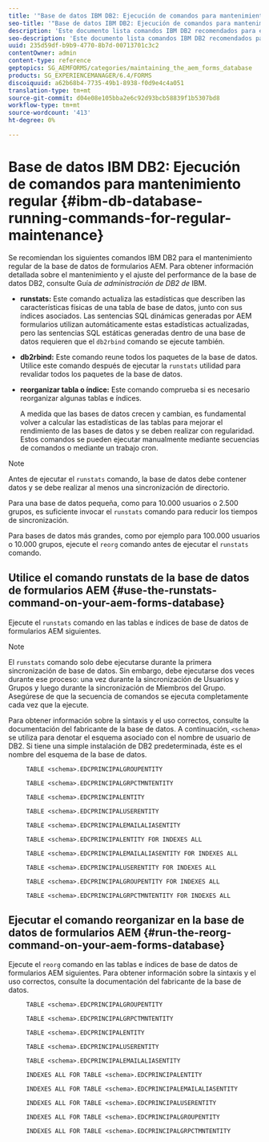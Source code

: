 ```yaml
---
title: '"Base de datos IBM DB2: Ejecución de comandos para mantenimiento regular"'
seo-title: '"Base de datos IBM DB2: Ejecución de comandos para mantenimiento regular"'
description: 'Este documento lista comandos IBM DB2 recomendados para el mantenimiento regular de la base de datos de formularios AEM. '
seo-description: 'Este documento lista comandos IBM DB2 recomendados para el mantenimiento regular de la base de datos de formularios AEM. '
uuid: 235d59df-b9b9-4770-8b7d-00713701c3c2
contentOwner: admin
content-type: reference
geptopics: SG_AEMFORMS/categories/maintaining_the_aem_forms_database
products: SG_EXPERIENCEMANAGER/6.4/FORMS
discoiquuid: a62b68b4-7735-49b1-8938-f0d9e4c4a051
translation-type: tm+mt
source-git-commit: d04e08e105bba2e6c92d93bcb58839f1b5307bd8
workflow-type: tm+mt
source-wordcount: '413'
ht-degree: 0%

---
```



# Base de datos IBM DB2: Ejecución de comandos para mantenimiento regular {#ibm-db-database-running-commands-for-regular-maintenance}

Se recomiendan los siguientes comandos IBM DB2 para el mantenimiento regular de la base de datos de formularios AEM. Para obtener información detallada sobre el mantenimiento y el ajuste del performance de la base de datos DB2, consulte Guía *de administración de DB2 de* IBM.

* **runstats:** Este comando actualiza las estadísticas que describen las características físicas de una tabla de base de datos, junto con sus índices asociados. Las sentencias SQL dinámicas generadas por AEM formularios utilizan automáticamente estas estadísticas actualizadas, pero las sentencias SQL estáticas generadas dentro de una base de datos requieren que el `db2rbind` comando se ejecute también.
* **db2rbind:** Este comando reune todos los paquetes de la base de datos. Utilice este comando después de ejecutar la `runstats` utilidad para revalidar todos los paquetes de la base de datos.
* **reorganizar tabla o índice:** Este comando comprueba si es necesario reorganizar algunas tablas e índices.

   A medida que las bases de datos crecen y cambian, es fundamental volver a calcular las estadísticas de las tablas para mejorar el rendimiento de las bases de datos y se deben realizar con regularidad. Estos comandos se pueden ejecutar manualmente mediante secuencias de comandos o mediante un trabajo cron.

>[!NOTE]
>
>Antes de ejecutar el `runstats` comando, la base de datos debe contener datos y se debe realizar al menos una sincronización de directorio.

Para una base de datos pequeña, como para 10.000 usuarios o 2.500 grupos, es suficiente invocar el `runstats` comando para reducir los tiempos de sincronización.

Para bases de datos más grandes, como por ejemplo para 100.000 usuarios o 10.000 grupos, ejecute el `reorg` comando antes de ejecutar el `runstats` comando.

## Utilice el comando runstats de la base de datos de formularios AEM {#use-the-runstats-command-on-your-aem-forms-database}

Ejecute el `runstats` comando en las tablas e índices de base de datos de formularios AEM siguientes.

>[!NOTE]
>
>El `runstats` comando solo debe ejecutarse durante la primera sincronización de base de datos. Sin embargo, debe ejecutarse dos veces durante ese proceso: una vez durante la sincronización de Usuarios y Grupos y luego durante la sincronización de Miembros del Grupo. Asegúrese de que la secuencia de comandos se ejecuta completamente cada vez que la ejecute.

Para obtener información sobre la sintaxis y el uso correctos, consulte la documentación del fabricante de la base de datos. A continuación, `<schema>` se utiliza para denotar el esquema asociado con el nombre de usuario de DB2. Si tiene una simple instalación de DB2 predeterminada, éste es el nombre del esquema de la base de datos.

```as3
     TABLE <schema>.EDCPRINCIPALGROUPENTITY 
  
     TABLE <schema>.EDCPRINCIPALGRPCTMNTENTITY 
  
     TABLE <schema>.EDCPRINCIPALENTITY 
  
     TABLE <schema>.EDCPRINCIPALUSERENTITY 
  
     TABLE <schema>.EDCPRINCIPALEMAILALIASENTITY 
  
     TABLE <schema>.EDCPRINCIPALENTITY FOR INDEXES ALL 
  
     TABLE <schema>.EDCPRINCIPALEMAILALIASENTITY FOR INDEXES ALL 
  
     TABLE <schema>.EDCPRINCIPALUSERENTITY FOR INDEXES ALL 
  
     TABLE <schema>.EDCPRINCIPALGROUPENTITY FOR INDEXES ALL 
  
     TABLE <schema>.EDCPRINCIPALGRPCTMNTENTITY FOR INDEXES ALL
```

## Ejecutar el comando reorganizar en la base de datos de formularios AEM {#run-the-reorg-command-on-your-aem-forms-database}

Ejecute el `reorg` comando en las tablas e índices de base de datos de formularios AEM siguientes. Para obtener información sobre la sintaxis y el uso correctos, consulte la documentación del fabricante de la base de datos.

```as3
     TABLE <schema>.EDCPRINCIPALGROUPENTITY 
  
     TABLE <schema>.EDCPRINCIPALGRPCTMNTENTITY 
  
     TABLE <schema>.EDCPRINCIPALENTITY 
  
     TABLE <schema>.EDCPRINCIPALUSERENTITY 
  
     TABLE <schema>.EDCPRINCIPALEMAILALIASENTITY 
  
     INDEXES ALL FOR TABLE <schema>.EDCPRINCIPALENTITY 
  
     INDEXES ALL FOR TABLE <schema>.EDCPRINCIPALEMAILALIASENTITY 
  
     INDEXES ALL FOR TABLE <schema>.EDCPRINCIPALUSERENTITY 
  
     INDEXES ALL FOR TABLE <schema>.EDCPRINCIPALGROUPENTITY 
  
     INDEXES ALL FOR TABLE <schema>.EDCPRINCIPALGRPCTMNTENTITY
```

